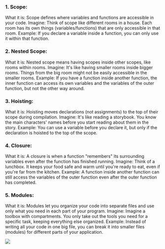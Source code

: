
### 1. Scope:

What it is: Scope defines where variables and functions are accessible in your code.
Imagine: Think of scope like different rooms in a house. Each room has its own things (variables/functions) that are only accessible in that room.
Example: If you declare a variable inside a function, you can only use it within that function.

### 2. Nested Scope:
What it is: Nested scope means having scopes inside other scopes, like rooms within rooms.
Imagine: It's like having smaller rooms inside bigger rooms. Things from the big room might not be easily accessible in the smaller rooms.
Example: If you have a function inside another function, the inner function can access its own variables and the variables of the outer function, but not the other way around.

### 3. Hoisting:
What it is: Hoisting moves declarations (not assignments) to the top of their scope during compilation.
Imagine: It's like reading a storybook. You know the main characters' names before you start reading about them in the story.
Example: You can use a variable before you declare it, but only if the declaration is hoisted to the top of the scope.


### 4. Closure:
What it is: A closure is when a function "remembers" its surrounding variables even after the function has finished running.
Imagine: Think of a lunchbox. It keeps your food safe and warm until you're ready to eat, even if you're far from the kitchen.
Example: A function inside another function can still access the variables of the outer function even after the outer function has completed.


### 5. Modules:
What it is: Modules let you organize your code into separate files and use only what you need in each part of your program.
Imagine: Imagine a toolbox with compartments. You only take out the tools you need for a specific task, keeping everything else organized.
Example: Instead of writing all your code in one big file, you can break it into smaller files (modules) for different parts of your application.

<img src="https://github.com/TamaraNoierat/Mastering-JavaScript-in-20-Days/assets/130704887/f550335f-6eb1-4e7f-80b0-e65efd8454d9">





















